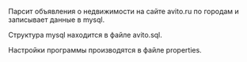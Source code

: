 Парсит объявления о недвижимости на сайте avito.ru по городам и записывает данные в mysql.

Структура mysql находится в файле avito.sql.

Настройки программы производятся в файле properties.
